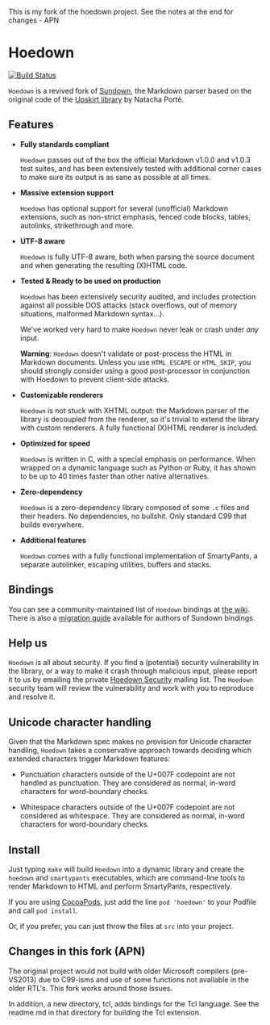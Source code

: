 This is my fork of the hoedown project. See the notes at the end for changes - APN

Hoedown
=======

[![Build Status](https://travis-ci.org/hoedown/hoedown.png?branch=master)](https://travis-ci.org/hoedown/hoedown)

`Hoedown` is a revived fork of [Sundown](https://github.com/vmg/sundown),
the Markdown parser based on the original code of the
[Upskirt library](http://fossil.instinctive.eu/libupskirt/index)
by Natacha Porté.

Features
--------

*	**Fully standards compliant**

	`Hoedown` passes out of the box the official Markdown v1.0.0 and v1.0.3
	test suites, and has been extensively tested with additional corner cases
	to make sure its output is as sane as possible at all times.

*	**Massive extension support**

	`Hoedown` has optional support for several (unofficial) Markdown extensions,
	such as non-strict emphasis, fenced code blocks, tables, autolinks,
	strikethrough and more.

*	**UTF-8 aware**

	`Hoedown` is fully UTF-8 aware, both when parsing the source document and when
	generating the resulting (X)HTML code.

*	**Tested & Ready to be used on production**

	`Hoedown` has been extensively security audited, and includes protection against
	all possible DOS attacks (stack overflows, out of memory situations, malformed
	Markdown syntax...).

	We've worked very hard to make `Hoedown` never leak or crash under *any* input.

	**Warning**: `Hoedown` doesn't validate or post-process the HTML in Markdown documents.
	Unless you use `HTML_ESCAPE` or `HTML_SKIP`, you should strongly consider using a
	good post-processor in conjunction with Hoedown to prevent client-side attacks.

*	**Customizable renderers**

	`Hoedown` is not stuck with XHTML output: the Markdown parser of the library
	is decoupled from the renderer, so it's trivial to extend the library with
	custom renderers. A fully functional (X)HTML renderer is included.

*	**Optimized for speed**

	`Hoedown` is written in C, with a special emphasis on performance. When wrapped
	on a dynamic language such as Python or Ruby, it has shown to be up to 40
	times faster than other native alternatives.

*	**Zero-dependency**

	`Hoedown` is a zero-dependency library composed of some `.c` files and their
	headers. No dependencies, no bullshit. Only standard C99 that builds everywhere.

*	**Additional features**

	`Hoedown` comes with a fully functional implementation of SmartyPants,
	a separate autolinker, escaping utilities, buffers and stacks.

Bindings
--------

You can see a community-maintained list of `Hoedown` bindings at
[the wiki](https://github.com/hoedown/hoedown/wiki/Bindings). There is also a
[migration guide](https://github.com/hoedown/hoedown/wiki/Migration-Guide)
available for authors of Sundown bindings.

Help us
-------

`Hoedown` is all about security. If you find a (potential) security vulnerability in the
library, or a way to make it crash through malicious input, please report it to us by
emailing the private [Hoedown Security](mailto:hoedown-security@googlegroups.com)
mailing list. The `Hoedown` security team will review the vulnerability and work with you
to reproduce and resolve it.

Unicode character handling
--------------------------

Given that the Markdown spec makes no provision for Unicode character handling, `Hoedown`
takes a conservative approach towards deciding which extended characters trigger Markdown
features:

*	Punctuation characters outside of the U+007F codepoint are not handled as punctuation.
	They are considered as normal, in-word characters for word-boundary checks.

*	Whitespace characters outside of the U+007F codepoint are not considered as
	whitespace. They are considered as normal, in-word characters for word-boundary checks.

Install
-------

Just typing `make` will build `Hoedown` into a dynamic library and create the `hoedown`
and `smartypants` executables, which are command-line tools to render Markdown to HTML
and perform SmartyPants, respectively.

If you are using [CocoaPods](http://cocoapods.org), just add the line `pod 'hoedown'` to your Podfile and call `pod install`.

Or, if you prefer, you can just throw the files at `src` into your project.

Changes in this fork (APN)
--------------------------

The original project would not build with older Microsoft 
compilers (pre-VS2013) due to C99-isms and use of some functions not available
in the older RTL's. This fork works around those issues.

In addition, a new directory, tcl, adds bindings for the Tcl language. See the readme.md
in that directory for building the Tcl extension.

